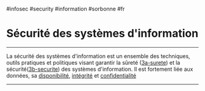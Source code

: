 #infosec #security #information #sorbonne #fr 
# Sécurité des systèmes d'information
---
La sécurité des systèmes d'information est un ensemble des techniques, outils pratiques et politiques visant garantir la sûreté ([3a-surete](3a-surete.md)) et la sécurité([3b-securite](3b-securite.md)) des systèmes d'information. Il est fortement liée aux données, sa [disponibilité](3a1-disponibilité), [intégrité](3b5-integrite) et [confidentialité](3b4-confidentialite)

---
